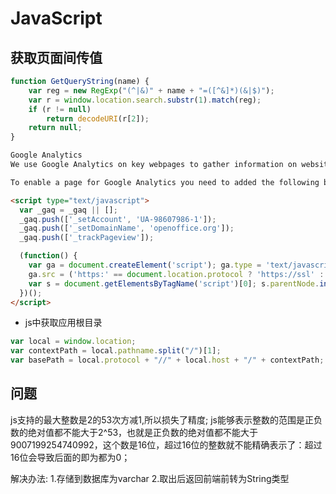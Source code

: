 # JavaScript
<!-- @author DHJT -->

## 获取页面间传值
```js
function GetQueryString(name) {
    var reg = new RegExp("(^|&)" + name + "=([^&]*)(&|$)");
    var r = window.location.search.substr(1).match(reg);
    if (r != null)
        return decodeURI(r[2]);
    return null;
}
```
```html
Google Analytics
We use Google Analytics on key webpages to gather information on website usage patterns. This information is then used to help us prioritize what areas of the website should get more attention.

To enable a page for Google Analytics you need to added the following block of JavaScript immediately before the closing </head> in the HTML.

<script type="text/javascript">
  var _gaq = _gaq || [];
  _gaq.push(['_setAccount', 'UA-98607986-1']);
  _gaq.push(['_setDomainName', 'openoffice.org']);
  _gaq.push(['_trackPageview']);

  (function() {
    var ga = document.createElement('script'); ga.type = 'text/javascript'; ga.async = true;
    ga.src = ('https:' == document.location.protocol ? 'https://ssl' : 'http://www') + '.google-analytics.com/ga.js';
    var s = document.getElementsByTagName('script')[0]; s.parentNode.insertBefore(ga, s);
  })();
</script>
```

- js中获取应用根目录
``` js
var local = window.location;
var contextPath = local.pathname.split("/")[1];
var basePath = local.protocol + "//" + local.host + "/" + contextPath;
```

## 问题
js支持的最大整数是2的53次方减1,所以损失了精度;
js能够表示整数的范围是正负数的绝对值都不能大于2^53，也就是正负数的绝对值都不能大于9007199254740992，这个数是16位，超过16位的整数就不能精确表示了：超过16位会导致后面的即为都为0；

解决办法:
1.存储到数据库为varchar
2.取出后返回前端前转为String类型
